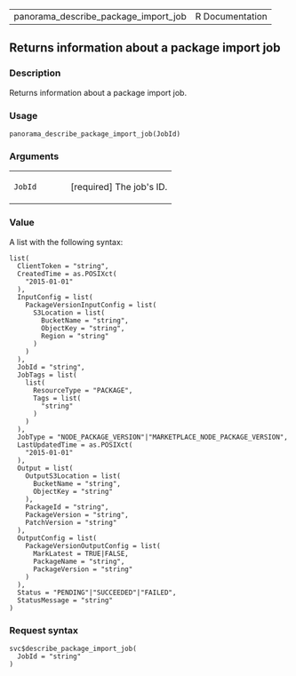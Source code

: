 <table style="width: 100%;">
<tbody>
<tr class="odd">
<td>panorama_describe_package_import_job</td>
<td style="text-align: right;">R Documentation</td>
</tr>
</tbody>
</table>

## Returns information about a package import job

### Description

Returns information about a package import job.

### Usage

    panorama_describe_package_import_job(JobId)

### Arguments

<table>
<colgroup>
<col style="width: 35%" />
<col style="width: 65%" />
</colgroup>
<tbody>
<tr class="odd">
<td><code
id="panorama_describe_package_import_job_:_JobId">JobId</code></td>
<td><p>[required] The job's ID.</p></td>
</tr>
</tbody>
</table>

### Value

A list with the following syntax:

    list(
      ClientToken = "string",
      CreatedTime = as.POSIXct(
        "2015-01-01"
      ),
      InputConfig = list(
        PackageVersionInputConfig = list(
          S3Location = list(
            BucketName = "string",
            ObjectKey = "string",
            Region = "string"
          )
        )
      ),
      JobId = "string",
      JobTags = list(
        list(
          ResourceType = "PACKAGE",
          Tags = list(
            "string"
          )
        )
      ),
      JobType = "NODE_PACKAGE_VERSION"|"MARKETPLACE_NODE_PACKAGE_VERSION",
      LastUpdatedTime = as.POSIXct(
        "2015-01-01"
      ),
      Output = list(
        OutputS3Location = list(
          BucketName = "string",
          ObjectKey = "string"
        ),
        PackageId = "string",
        PackageVersion = "string",
        PatchVersion = "string"
      ),
      OutputConfig = list(
        PackageVersionOutputConfig = list(
          MarkLatest = TRUE|FALSE,
          PackageName = "string",
          PackageVersion = "string"
        )
      ),
      Status = "PENDING"|"SUCCEEDED"|"FAILED",
      StatusMessage = "string"
    )

### Request syntax

    svc$describe_package_import_job(
      JobId = "string"
    )
